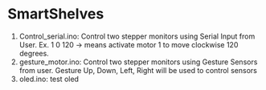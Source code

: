 # SmartShelves

1. Control_serial.ino: Control two stepper monitors using Serial Input from User. Ex. 1 0 120 -> means activate motor 1 to move clockwise 120 degrees.
2. gesture_motor.ino: Control two stepper monitors using Gesture Sensors from user. Gesture Up, Down, Left, Right will be used to control sensors
3. oled.ino: test oled
